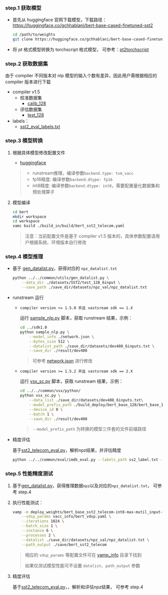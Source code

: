 ### step.1 获取模型
- 首先从 huggingface 官网下载模型，下载路径：https://huggingface.co/gchhablani/bert-base-cased-finetuned-sst2
  
    ```bash
    cd /path/to/weights
    git clone https://huggingface.co/gchhablani/bert-base-cased-finetuned-sst2
    ```  
- 将 pt 格式模型转换为 torchscript 格式模型， 可参考：[pt2torchscript](./source_code/pretrain_model/README.md)

### step.2 获取数据集
由于 compiler 不同版本对 nlp 模型的输入个数有差异，因此用户需根据相应的 compiler 版本进行下载
- compiler v1.5
  - 校准数据集
    - [calib_128](https://drive.google.com/drive/folders/165XbLGNvAMOpRfWE33VwfycSgWxIRzPs)
  - 评估数据集
    - [test_128](https://drive.google.com/drive/folders/1zLTK3jtjIAM9DpVJYX9aNvBSE42EMAb3)
- labels： 
    - [sst2_eval_labels.txt](https://drive.google.com/drive/folders/1whohrvDlOVjUnaCd0YyHCbg3i18kxU7x)

### step.3 模型转换
1. 根据具体模型修改配置文件
    - [huggingface](./build_in/build/bert_sst2_telecom.yaml)

    > - runstream推理，编译参数`backend.type: tvm_vacc`
    > - fp16精度: 编译参数`backend.dtype: fp16`
    > - int8精度: 编译参数`backend.dtype: int8`，需要配置量化数据集和预处理算子

2. 模型编译
    ```bash
    cd bert
    mkdir workspace
    cd workspace
    vamc build ./build_in/build/bert_sst2_telecom.yaml
    ```
    > 注意：当前配置文件是基于 compiler v1.5 版本的，具体参数配置请用户根据系统、环境版本自行修改

### step.4 模型推理
- 基于 [gen_datalist.py](../../common/utils/gen_datalist.py)，获得对应的 `npz_datalist.txt`

   ```bash
   python ../../common/utils/gen_datalist.py \
       --data_dir ./datasets/SST2/test_128_6input \
       --save_path ./save_dir/datasets/npz_val/npz_datalist.txt
   ```

- runstream 运行
  - `compiler version <= 1.5.0 并且 vastsream sdk == 1.X`

    运行 [sample_nlp.py](../../common/sdk1.0/sample_nlp.py) 脚本，获取 runstream 结果，示例：

    ```bash
    cd ../sdk1.0
    python sample_nlp.py \
        --model_info ./network.json \
        --bytes_size 512 \
        --datalist_path ./save_dir/datasets/dev408_6inputs.txt \
        --save_dir ./result/dev408
    ```

    > 可参考 [network.json](../../../question_answering/common/sdk1.0/network.json) 进行修改

  - `compiler version >= 1.5.2 并且 vastsream sdk == 2.X`

    运行 [vsx_sc.py](../../common/vsx/python/vsx_sc.py) 脚本，获取 runstream 结果，示例：

    ```bash
    cd ../../common/vsx/python/
    python vsx_sc.py \
        --data_list ./save_dir/datasets/dev408_6inputs.txt\
        --model_prefix_path ./build_deploy/bert_base_128/bert_base_128 \
        --device_id 0 \
        --batch 1 \
        --save_dir ./result/dev408
    ```

    > `--model_prefix_path` 为转换的模型三件套的文件前缀路径

- 精度评估

   基于[sst2_telecom_eval.py](../../common/eval/sst2_telecom_eval.py)，解析npz结果，并评估精度
   ```bash
   python ../../common/eval/imdb_eval.py --labels_path ss2_label.txt --result_dir ./result/sst2_128
   ```


### step.5 性能精度测试
1. 基于[gen_datalist.py](../../common/utils/gen_datalist.py)，获得推理数据`npz`以及对应的`npz_datalist.txt`， 可参考 step.4

2. 执行性能测试：
    ```bash
   vamp -m deploy_weights/bert_base_sst2_telecom-int8-max-mutil_input-vacc/bert_base_sst2_telecom \
        --vdsp_params vacc_info/bert_vdsp.yaml \
        --iterations 1024 \
        --batch_size 1 \
        --instance 6 \
        --processes 2 \
        --datalist ./save_dir/datasets/npz_val/npz_datalist.txt \
        --path_output ./save/bert_sst2_telecom
    ```
    > 相应的 `vdsp_params` 等配置文件可在 [vamp_info](../../common/vamp_info/) 目录下找到
    >
    > 如果仅测试模型性能可不设置 `datalist`、`path_output` 参数

3. 精度评估

    基于[sst2_telecom_eval.py](../../common/eval/sst2_telecom_eval.py)，，解析和评估npz结果， 可参考 step.4